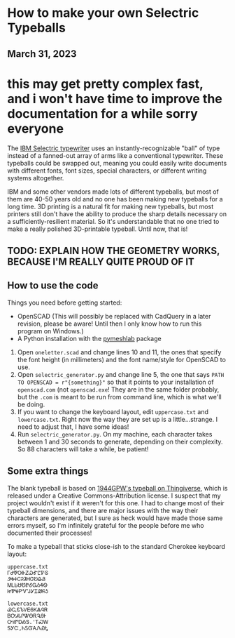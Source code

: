 # How to make your own Selectric Typeballs
## March 31, 2023

# this may get pretty complex fast, and i won't have time to improve the documentation for a while sorry everyone

The [IBM Selectric typewriter](https://www.ibm.com/ibm/history/ibm100/us/en/icons/selectric/) uses an instantly-recognizable "ball" of type instead of a fanned-out array of arms like a conventional typewriter. These typeballs could be swapped out, meaning you could easily write documents with different fonts, font sizes, special characters, or different writing systems altogether.

IBM and some other vendors made lots of different typeballs, but most of them are 40-50 years old and no one has been making new typeballs for a long time. 3D printing is a natural fit for making new typeballs, but most printers still don't have the ability to produce the sharp details necessary on a sufficiently-resilient material. So it's understandable that no one tried to make a really polished 3D-printable typeball. Until now, that is!

## TODO: EXPLAIN HOW THE GEOMETRY WORKS, BECAUSE I'M REALLY QUITE PROUD OF IT

## How to use the code
Things you need before getting started:
* OpenSCAD (This will possibly be replaced with CadQuery in a later revision, please be aware! Until then I only know how to run this program on Windows.)
* A Python installation with the [pymeshlab](https://pypi.org/project/pymeshlab/) package

1. Open `oneletter.scad` and change lines 10 and 11, the ones that specify the font height (in millimeters) and the font name/style for OpenSCAD to use.
1. Open `selectric_generator.py` and change line 5, the one that says `PATH TO OPENSCAD = r"{something}"` so that it points to your installation of `openscad.com` (not `openscad.exe`! They are in the same folder probably, but the `.com` is meant to be run from command line, which is what we'll be doing.
1. If you want to change the keyboard layout, edit `uppercase.txt` and `lowercase.txt`. Right now the way they are set up is a little...strange. I need to adjust that, I have some ideas!
1. Run `selectric_generator.py`. On my machine, each character takes between 1 and 30 seconds to generate, depending on their complexity. So 88 characters will take a while, be patient!

## Some extra things

The blank typeball is based on [1944GPW's typeball on Thingiverse](https://www.thingiverse.com/thing:4126040), which is released under a Creative Commons-Attribution license. I suspect that my project wouldn't exist if it weren't for this one. I had to change most of their typeball dimensions, and there are major issues with the way their characters are generated, but I sure as heck would have made those same errors myself, so I'm infinitely grateful for the people before me who documented their processes!

To make a typeball that sticks close-ish to the standard Cherokee keyboard layout:
```
uppercase.txt
ᎱᏧᏡᎺᎰᏃᏇᎹᏝᏤᎶ
ᏭᎭᏐᏟᎮᏘᎻᏣᎧᎲᏰ
ᎷᏞᏏᏌᏬᏑᎴᏀᏱᏎᏫ
ᏥᏈᏠᏢᏉᎫᎽᏆᏪᏲᎼ
```

```
lowercase.txt
ᏊᏩᏋᏖᏙᎬᏮᏦᏜᏄᏒ
ᏴᎤᏗᏓᎵᏔᎾᎡᎸᎯᎨ
ᏅᎥᏛᎠᎣᏕ.'ᎢᏍᎳ
ᎦᎩᏨ,ᏂᏚᏳᎪᏁᏯᎿ
```